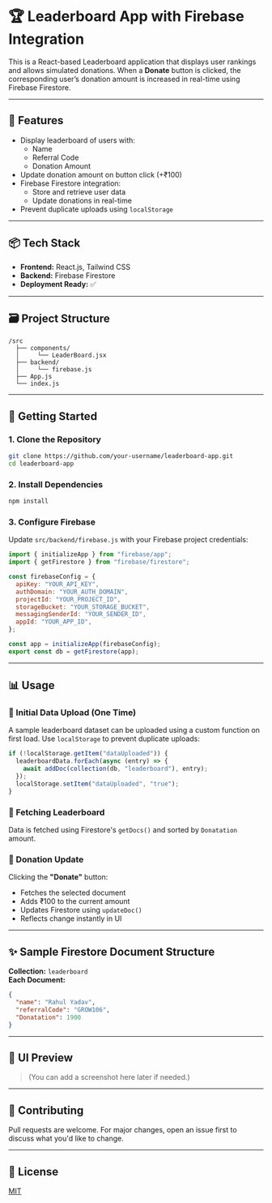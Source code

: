 # 🏆 Leaderboard App with Firebase Integration

This is a React-based Leaderboard application that displays user rankings and allows simulated donations. When a **Donate** button is clicked, the corresponding user’s donation amount is increased in real-time using Firebase Firestore.

---

## 🔧 Features

- Display leaderboard of users with:
  - Name
  - Referral Code
  - Donation Amount
- Update donation amount on button click (+₹100)
- Firebase Firestore integration:
  - Store and retrieve user data
  - Update donations in real-time
- Prevent duplicate uploads using `localStorage`

---

## 📦 Tech Stack

- **Frontend:** React.js, Tailwind CSS
- **Backend:** Firebase Firestore
- **Deployment Ready:** ✅

---

## 🗃️ Project Structure

```
/src
  ├── components/
  │     └── LeaderBoard.jsx
  ├── backend/
  │     └── firebase.js
  ├── App.js
  └── index.js
```

---

## 🚀 Getting Started

### 1. Clone the Repository

```bash
git clone https://github.com/your-username/leaderboard-app.git
cd leaderboard-app
```

### 2. Install Dependencies

```bash
npm install
```

### 3. Configure Firebase

Update `src/backend/firebase.js` with your Firebase project credentials:

```js
import { initializeApp } from "firebase/app";
import { getFirestore } from "firebase/firestore";

const firebaseConfig = {
  apiKey: "YOUR_API_KEY",
  authDomain: "YOUR_AUTH_DOMAIN",
  projectId: "YOUR_PROJECT_ID",
  storageBucket: "YOUR_STORAGE_BUCKET",
  messagingSenderId: "YOUR_SENDER_ID",
  appId: "YOUR_APP_ID",
};

const app = initializeApp(firebaseConfig);
export const db = getFirestore(app);
```

---

## 📊 Usage

### 🔹 Initial Data Upload (One Time)

A sample leaderboard dataset can be uploaded using a custom function on first load. Use `localStorage` to prevent duplicate uploads:

```js
if (!localStorage.getItem("dataUploaded")) {
  leaderboardData.forEach(async (entry) => {
    await addDoc(collection(db, "leaderboard"), entry);
  });
  localStorage.setItem("dataUploaded", "true");
}
```

### 🔹 Fetching Leaderboard

Data is fetched using Firestore's `getDocs()` and sorted by `Donatation` amount.

### 🔹 Donation Update

Clicking the **"Donate"** button:

- Fetches the selected document
- Adds ₹100 to the current amount
- Updates Firestore using `updateDoc()`
- Reflects change instantly in UI

---

## ✨ Sample Firestore Document Structure

**Collection:** `leaderboard`  
**Each Document:**

```json
{
  "name": "Rahul Yadav",
  "referralCode": "GROW106",
  "Donatation": 1900
}
```

---

## 📸 UI Preview

> (You can add a screenshot here later if needed.)

---

## 🤝 Contributing

Pull requests are welcome. For major changes, open an issue first to discuss what you'd like to change.

---

## 📄 License

[MIT](LICENSE)

